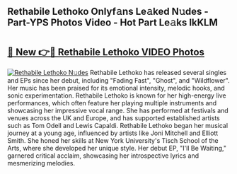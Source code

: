 ## Rethabile Lethoko Onlyf𝚊ns Le𝚊ked N𝚞des - Part-YPS Photos Video - Hot Part Le𝚊ks IkKLM

# <h2><a href="http://ac37043.deff.icu/?id=Rethabile+Lethoko">🔗 New 👉🔴 Rethabile Lethoko VIDEO Photos</a></h2>

[![Rethabile Lethoko N𝚞des](https://i.imgur.com/rIISA9y.gif)](http://ac37043.deff.icu/?id=Rethabile+Lethoko)
Rethabile Lethoko has released several singles and EPs since her debut, including "Fading Fast", "Ghost", and "Wildflower". Her music has been praised for its emotional intensity, melodic hooks, and sonic experimentation. Rethabile Lethoko is known for her high-energy live performances, which often feature her playing multiple instruments and showcasing her impressive vocal range. She has performed at festivals and venues across the UK and Europe, and has supported established artists such as Tom Odell and Lewis Capaldi. Rethabile Lethoko began her musical journey at a young age, influenced by artists like Joni Mitchell and Elliott Smith. She honed her skills at New York University's Tisch School of the Arts, where she developed her unique style. Her debut EP, "I'll Be Waiting," garnered critical acclaim, showcasing her introspective lyrics and mesmerizing melodies.
